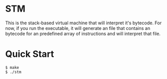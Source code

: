 # STM

This is the stack-based virtual machine that will interpret it's bytecode. For now, if you run the executable, it will generate an file that contains an bytecode for an predefined array of instructions and will interpret that file.

# Quick Start

```console
$ make
$ ./stm
```
